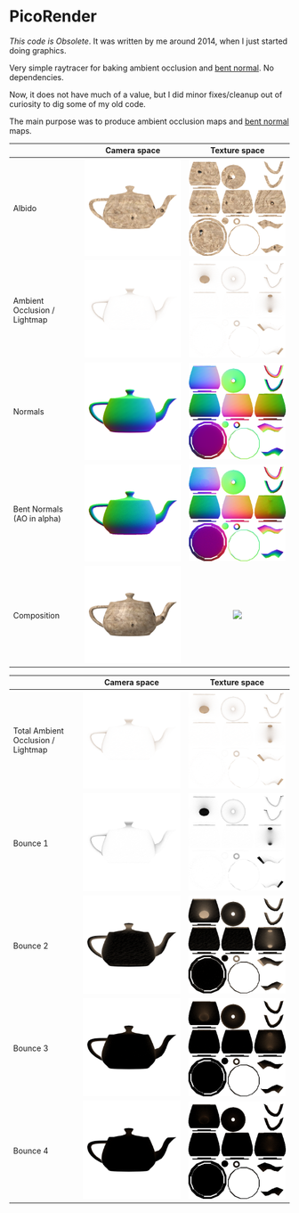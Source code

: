 # PicoRender

*This code is Obsolete*. It was written by me around 2014, when I just started doing graphics.

Very simple raytracer for baking ambient occlusion and [bent normal](http://citeseerx.ist.psu.edu/viewdoc/download?doi=10.1.1.230.6374&rep=rep1&type=pdf). No dependencies.



Now, it does not have much of a value, but I did minor fixes/cleanup out of curiosity to dig some of my old code.

The main purpose was to produce ambient occlusion maps and [bent normal](http://citeseerx.ist.psu.edu/viewdoc/download?doi=10.1.1.230.6374&rep=rep1&type=pdf) maps.



|   |           Camera space   |           Texture space  |
:---|:------------------------:|:-------------------------:
Albido | ![](example_images/example_orthogonal_projection_albido.png)  |  ![](example_images/example_texture_space_albido.png)
Ambient Occlusion / Lightmap| ![](example_images/example_orthogonal_projection_gi.png)  |  ![](example_images/example_texture_space_gi.png)
Normals | ![](example_images/example_orthogonal_projection_normal.png)  |  ![](example_images/example_texture_space_normal.png)
Bent Normals (AO in alpha)| ![](example_images/example_orthogonal_projection_gi_normal.png)  |  ![](example_images/example_texture_space_gi_normal.png)
Composition | ![](example_images/example_orthogonal_projection_composed.png)  |  ![](example_images/example_texture_space_composed.png)



|   |           Camera space   |           Texture space  |
:---|:------------------------:|:-------------------------:
Total Ambient Occlusion / Lightmap| ![](example_images/example_orthogonal_projection_gi.png)  |  ![](example_images/example_texture_space_gi.png)
Bounce 1 | ![](example_images/example_orthogonal_projection_gi_by_bounce1.png)  |  ![](example_images/example_texture_space_gi_by_bounce1.png)
Bounce 2 | ![](example_images/example_orthogonal_projection_gi_by_bounce2.png)  |  ![](example_images/example_texture_space_gi_by_bounce2.png)
Bounce 3 | ![](example_images/example_orthogonal_projection_gi_by_bounce3.png)  |  ![](example_images/example_texture_space_gi_by_bounce3.png)
Bounce 4 | ![](example_images/example_orthogonal_projection_gi_by_bounce4.png)  |  ![](example_images/example_texture_space_gi_by_bounce4.png)

